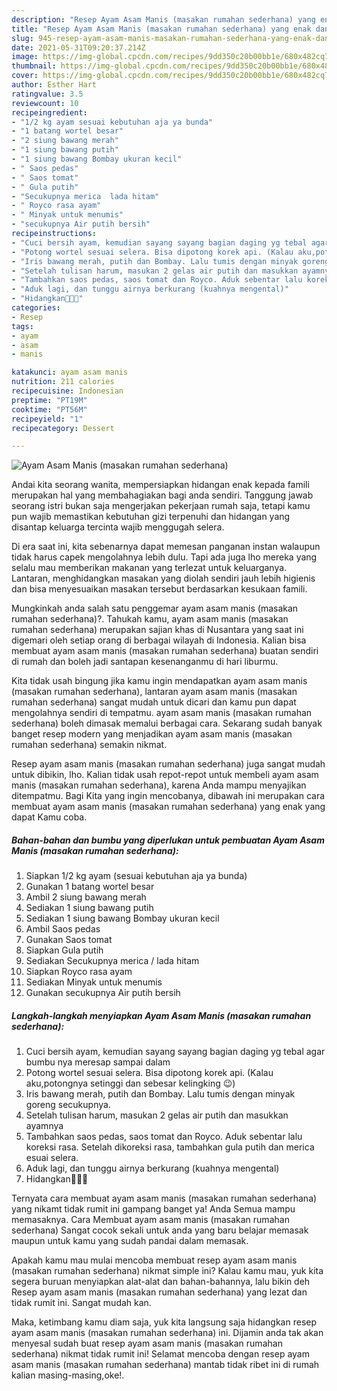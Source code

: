 ```yaml
---
description: "Resep Ayam Asam Manis (masakan rumahan sederhana) yang enak dan Mudah Dibuat"
title: "Resep Ayam Asam Manis (masakan rumahan sederhana) yang enak dan Mudah Dibuat"
slug: 945-resep-ayam-asam-manis-masakan-rumahan-sederhana-yang-enak-dan-mudah-dibuat
date: 2021-05-31T09:20:37.214Z
image: https://img-global.cpcdn.com/recipes/9dd350c20b00bb1e/680x482cq70/ayam-asam-manis-masakan-rumahan-sederhana-foto-resep-utama.jpg
thumbnail: https://img-global.cpcdn.com/recipes/9dd350c20b00bb1e/680x482cq70/ayam-asam-manis-masakan-rumahan-sederhana-foto-resep-utama.jpg
cover: https://img-global.cpcdn.com/recipes/9dd350c20b00bb1e/680x482cq70/ayam-asam-manis-masakan-rumahan-sederhana-foto-resep-utama.jpg
author: Esther Hart
ratingvalue: 3.5
reviewcount: 10
recipeingredient:
- "1/2 kg ayam sesuai kebutuhan aja ya bunda"
- "1 batang wortel besar"
- "2 siung bawang merah"
- "1 siung bawang putih"
- "1 siung bawang Bombay ukuran kecil"
- " Saos pedas"
- " Saos tomat"
- " Gula putih"
- "Secukupnya merica  lada hitam"
- " Royco rasa ayam"
- " Minyak untuk menumis"
- "secukupnya Air putih bersih"
recipeinstructions:
- "Cuci bersih ayam, kemudian sayang sayang bagian daging yg tebal agar bumbu nya meresap sampai dalam"
- "Potong wortel sesuai selera. Bisa dipotong korek api. (Kalau aku,potongnya setinggi dan sebesar kelingking 😉)"
- "Iris bawang merah, putih dan Bombay. Lalu tumis dengan minyak goreng secukupnya."
- "Setelah tulisan harum, masukan 2 gelas air putih dan masukkan ayamnya"
- "Tambahkan saos pedas, saos tomat dan Royco. Aduk sebentar lalu koreksi rasa. Setelah dikoreksi rasa, tambahkan gula putih dan merica esuai selera."
- "Aduk lagi, dan tunggu airnya berkurang (kuahnya mengental)"
- "Hidangkan💙💙💙"
categories:
- Resep
tags:
- ayam
- asam
- manis

katakunci: ayam asam manis 
nutrition: 211 calories
recipecuisine: Indonesian
preptime: "PT19M"
cooktime: "PT56M"
recipeyield: "1"
recipecategory: Dessert

---
```



![Ayam Asam Manis (masakan rumahan sederhana)](https://img-global.cpcdn.com/recipes/9dd350c20b00bb1e/680x482cq70/ayam-asam-manis-masakan-rumahan-sederhana-foto-resep-utama.jpg)

Andai kita seorang wanita, mempersiapkan hidangan enak kepada famili merupakan hal yang membahagiakan bagi anda sendiri. Tanggung jawab seorang istri bukan saja mengerjakan pekerjaan rumah saja, tetapi kamu pun wajib memastikan kebutuhan gizi terpenuhi dan hidangan yang disantap keluarga tercinta wajib menggugah selera.

Di era  saat ini, kita sebenarnya dapat memesan panganan instan walaupun tidak harus capek mengolahnya lebih dulu. Tapi ada juga lho mereka yang selalu mau memberikan makanan yang terlezat untuk keluarganya. Lantaran, menghidangkan masakan yang diolah sendiri jauh lebih higienis dan bisa menyesuaikan masakan tersebut berdasarkan kesukaan famili. 



Mungkinkah anda salah satu penggemar ayam asam manis (masakan rumahan sederhana)?. Tahukah kamu, ayam asam manis (masakan rumahan sederhana) merupakan sajian khas di Nusantara yang saat ini digemari oleh setiap orang di berbagai wilayah di Indonesia. Kalian bisa membuat ayam asam manis (masakan rumahan sederhana) buatan sendiri di rumah dan boleh jadi santapan kesenanganmu di hari liburmu.

Kita tidak usah bingung jika kamu ingin mendapatkan ayam asam manis (masakan rumahan sederhana), lantaran ayam asam manis (masakan rumahan sederhana) sangat mudah untuk dicari dan kamu pun dapat mengolahnya sendiri di tempatmu. ayam asam manis (masakan rumahan sederhana) boleh dimasak memalui berbagai cara. Sekarang sudah banyak banget resep modern yang menjadikan ayam asam manis (masakan rumahan sederhana) semakin nikmat.

Resep ayam asam manis (masakan rumahan sederhana) juga sangat mudah untuk dibikin, lho. Kalian tidak usah repot-repot untuk membeli ayam asam manis (masakan rumahan sederhana), karena Anda mampu menyajikan ditempatmu. Bagi Kita yang ingin mencobanya, dibawah ini merupakan cara membuat ayam asam manis (masakan rumahan sederhana) yang enak yang dapat Kamu coba.

<!--inarticleads1-->

##### Bahan-bahan dan bumbu yang diperlukan untuk pembuatan Ayam Asam Manis (masakan rumahan sederhana):

1. Siapkan 1/2 kg ayam (sesuai kebutuhan aja ya bunda)
1. Gunakan 1 batang wortel besar
1. Ambil 2 siung bawang merah
1. Sediakan 1 siung bawang putih
1. Sediakan 1 siung bawang Bombay ukuran kecil
1. Ambil  Saos pedas
1. Gunakan  Saos tomat
1. Siapkan  Gula putih
1. Sediakan Secukupnya merica / lada hitam
1. Siapkan  Royco rasa ayam
1. Sediakan  Minyak untuk menumis
1. Gunakan secukupnya Air putih bersih




<!--inarticleads2-->

##### Langkah-langkah menyiapkan Ayam Asam Manis (masakan rumahan sederhana):

1. Cuci bersih ayam, kemudian sayang sayang bagian daging yg tebal agar bumbu nya meresap sampai dalam
1. Potong wortel sesuai selera. Bisa dipotong korek api. (Kalau aku,potongnya setinggi dan sebesar kelingking 😉)
1. Iris bawang merah, putih dan Bombay. Lalu tumis dengan minyak goreng secukupnya.
1. Setelah tulisan harum, masukan 2 gelas air putih dan masukkan ayamnya
1. Tambahkan saos pedas, saos tomat dan Royco. Aduk sebentar lalu koreksi rasa. Setelah dikoreksi rasa, tambahkan gula putih dan merica esuai selera.
1. Aduk lagi, dan tunggu airnya berkurang (kuahnya mengental)
1. Hidangkan💙💙💙




Ternyata cara membuat ayam asam manis (masakan rumahan sederhana) yang nikamt tidak rumit ini gampang banget ya! Anda Semua mampu memasaknya. Cara Membuat ayam asam manis (masakan rumahan sederhana) Sangat cocok sekali untuk anda yang baru belajar memasak maupun untuk kamu yang sudah pandai dalam memasak.

Apakah kamu mau mulai mencoba membuat resep ayam asam manis (masakan rumahan sederhana) nikmat simple ini? Kalau kamu mau, yuk kita segera buruan menyiapkan alat-alat dan bahan-bahannya, lalu bikin deh Resep ayam asam manis (masakan rumahan sederhana) yang lezat dan tidak rumit ini. Sangat mudah kan. 

Maka, ketimbang kamu diam saja, yuk kita langsung saja hidangkan resep ayam asam manis (masakan rumahan sederhana) ini. Dijamin anda tak akan menyesal sudah buat resep ayam asam manis (masakan rumahan sederhana) nikmat tidak rumit ini! Selamat mencoba dengan resep ayam asam manis (masakan rumahan sederhana) mantab tidak ribet ini di rumah kalian masing-masing,oke!.

